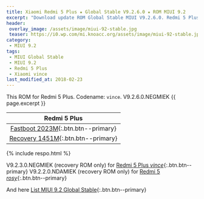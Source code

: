 ```yaml
---
title: Xiaomi Redmi 5 Plus ★ Global Stable V9.2.6.0 ★ ROM MIUI 9.2
excerpt: "Download update ROM Global Stable MIUI V9.2.6.0. Redmi 5 Plus (vince). Recovery ROM (updater/.zip) Fastboot ROM (firmware/.tgz)"
header:
 overlay_image: /assets/image/miui-92-stable.jpg
 teaser: https://i0.wp.com/mi.knoacc.org/assets/image/miui-92-stable.jpg?resize=420,210
category:
 - MIUI 9.2
tags:
 - MIUI Global Stable
 - MIUI 9.2
 - Redmi 5 Plus
 - Xiaomi vince
last_modified_at: 2018-02-23
---
```

This ROM for Redmi 5 Plus. Codename: `vince`. V9.2.6.0.NEGMIEK {{ page.excerpt }}

| Redmi 5 Plus |
|:------:|
| [Fastboot 2023M](bigota?ver=V9.2.6.0.NEGMIEK&type=vince_global_images&size=2023M&name=20180122.0000.00_7.1_global_7410dfd97a.tgz){:.btn.btn--primary} |
| [Recovery 1451M](bigota?ver=V9.2.6.0.NEGMIEK&type=miui_HM5PlusGlobal&size=1451M&name=961aeef62a_7.1.zip){:.btn.btn--primary} |

{% include respo.html %}

V9.2.3.0.NEGMIEK (recovery ROM only) for [Redmi 5 Plus _vince_](/global-stable-miui-923-redmi-5-plus-vince-recovery-only){:.btn.btn--primary}
V9.2.2.0.NDAMIEK (recovery ROM only) for [Redmi 5 _rosy_](/global-stable-miui-922-redmi-5-rosy-recovery-only){:.btn.btn--primary}

And here [List MIUI 9.2 Global Stable](https://mi.knoacc.org/update-rom-miui-92-global-stable-full-changelog){:.btn.btn--primary}
